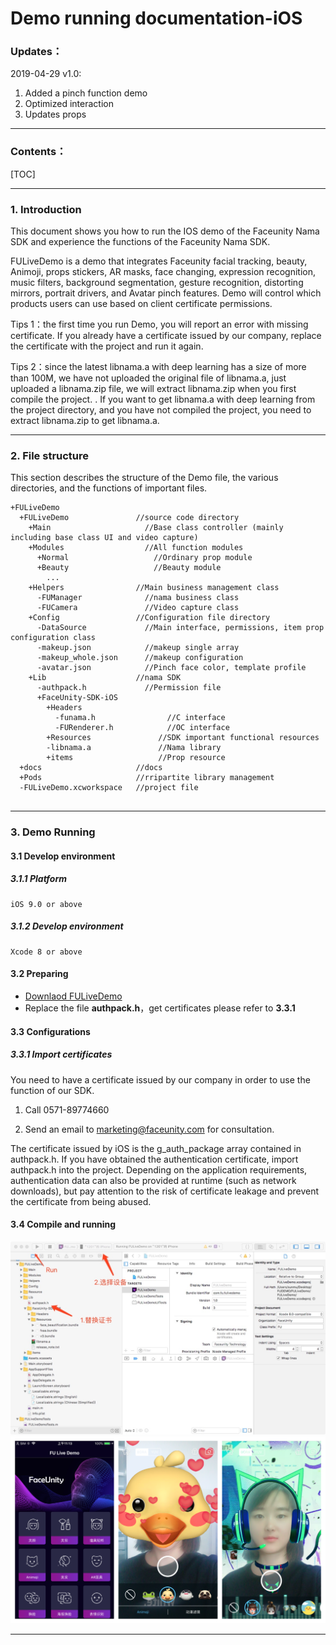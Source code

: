 # Demo running documentation-iOS  


### Updates：

2019-04-29 v1.0:

1. Added a pinch function demo
2. Optimized interaction
3. Updates props

------
### Contents：
[TOC]

------
### 1. Introduction 
This document shows you how to run the IOS demo of the Faceunity Nama SDK and experience the functions of the Faceunity Nama SDK.

FULiveDemo is a demo that integrates Faceunity facial tracking, beauty, Animoji, props stickers, AR masks, face changing, expression recognition, music filters, background segmentation, gesture recognition, distorting mirrors, portrait drivers, and Avatar pinch features. Demo will control which products users can use based on client certificate permissions.



Tips 1：the first time you run Demo, you will report an error with missing certificate. If you already have a certificate issued by our company, replace the certificate with the project and run it again.

Tips 2：since the latest libnama.a with deep learning has a size of more than 100M, we have not uploaded the original file of libnama.a, just uploaded a libnama.zip file, we will extract libnama.zip when you first compile the project. . If you want to get libnama.a with deep learning from the project directory, and you have not compiled the project, you need to extract libnama.zip to get libnama.a.  

------
### 2. File structure
This section describes the structure of the Demo file, the various directories, and the functions of important files.

```
+FULiveDemo
  +FULiveDemo 			  	//source code directory
    +Main                     //Base class controller (mainly including base class UI and video capture)
    +Modules                  //All function modules
      +Normal                   //Ordinary prop module
      +Beauty                   //Beauty module
        ...
    +Helpers                //Main business management class 
      -FUManager              //nama business class
      -FUCamera               //Video capture class     
    +Config					//Configuration file directory
      -DataSource             //Main interface, permissions, item prop configuration class
      -makeup.json       	  //makeup single array
      -makeup_whole.json      //makeup configuration
      -avatar.json            //Pinch face color, template profile
    +Lib                    //nama SDK  
      -authpack.h             //Permission file
      +FaceUnity-SDK-iOS      
        +Headers
          -funama.h                //C interface
          -FURenderer.h            //OC interface
        +Resources               //SDK important functional resources
        -libnama.a               //Nama library
        +items                   //Prop resource 
  +docs						//docs
  +Pods                     //rripartite library management
  -FULiveDemo.xcworkspace   //project file 
  
```

------
### 3. Demo Running 

#### 3.1 Develop environment
##### 3.1.1 Platform
```
iOS 9.0 or above
```
##### 3.1.2 Develop environment
```
Xcode 8 or above
```

#### 3.2 Preparing 
- [Downlaod FULiveDemo](https://github.com/Faceunity/FULiveDemo)
- Replace the file **authpack.h**，get certificates please refer to  **3.3.1**

#### 3.3 Configurations
##### 3.3.1 Import certificates
You need to have a certificate issued by our company in order to use the function of our SDK.

1. Call 0571-89774660

2. Send an email to marketing@faceunity.com for consultation.

The certificate issued by iOS is the g_auth_package array contained in authpack.h. If you have obtained the authentication certificate, import authpack.h into the project. Depending on the application requirements, authentication data can also be provided at runtime (such as network downloads), but pay attention to the risk of certificate leakage and prevent the certificate from being abused.

#### 3.4 Compile and running
![](./imgs/runDemo.jpg)
![](./imgs/demoHome.png)

------
###  
